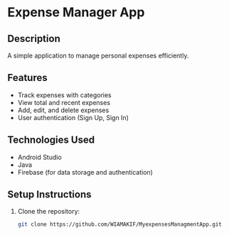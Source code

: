 # Expense Manager App

## Description
A simple application to manage personal expenses efficiently.

## Features
- Track expenses with categories
- View total and recent expenses
- Add, edit, and delete expenses
- User authentication (Sign Up, Sign In)

## Technologies Used
- Android Studio
- Java
- Firebase (for data storage and authentication)


## Setup Instructions
1. Clone the repository:
   ```bash
   git clone https://github.com/WIAMAKIF/MyexpensesManagmentApp.git
